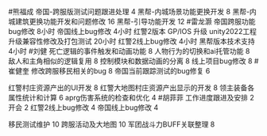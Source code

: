 
#熊福成 
帝国-跨服版测试问题跟进处理                                       4
黑帮-内城场景功能更换开发                                           8
黑帮-内城建筑更换功能开发和问题修改                        16
黑帮-引导功能开发                                                         12
#雷龙灏 
帝国跨服功能bug修改 8小时
帝国线上bug修改  4小时
红警2版本  GP/IOS 升级 unity2022工程升级兼容性修改及打包测试 20小时
红警2线上bug修改 4小时
黑帮版本技术支持 4小时
#刘健 
死亡逻辑的事件触发和动画功能  8
人物行为的切换和ai托管功能  8
敌人和主角相似的逻辑复用  8
控制模块和数据动画的分离  8
线上项目bug修改 8
#崔健奎 
修改跨服移民相关的bug 8
帝国当前跟踪测试的bug修复 6

红警村庄资源产出的UI开发 8
红警大地图村庄资源产出显示的开发 8
领主装备各属性统计和计算 6
aprg伤害系统的检查和优化 4
#胡菲菲 
工作进度跟进及安排   2
开会 2
红警2线上bug修改      4
帝国线上bug修改        4

移民测试维护              10
跨服活动及大地图              10
军团战斗力BUFF关联整理   8
